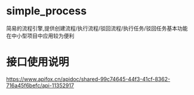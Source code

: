 # simple_process
简易的流程引擎,提供创建流程/执行流程/驳回流程/执行任务/驳回任务基本功能  在中小型项目中应用较为便利

# 接口使用说明 
https://www.apifox.cn/apidoc/shared-99c74645-44f3-41cf-8362-716a45f6befc/api-11352917